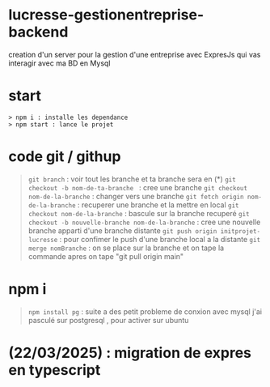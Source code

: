 # lucresse-gestionentreprise-backend
creation d'un server pour la gestion d'une entreprise avec ExpresJs qui vas interagir avec ma BD en Mysql 

# start
    > npm i : installe les dependance
    > npm start : lance le projet

# code git / githup
 > `git branch` : voir tout les branche et ta branche sera en (*)
 > `git checkout -b nom-de-ta-branche ` : cree une branche
 > `git checkout nom-de-la-branche` : changer vers une branche
 > `git fetch origin nom-de-la-branche` : recuperer une branche et la mettre en local
 > `git checkout nom-de-la-branche`  : bascule sur la branche recuperé
 > `git checkout -b nouvelle-branche nom-de-la-branche` : cree une nouvelle branche apparti d'une branche distante
 > `git push origin initprojet-lucresse` : pour confimer le push d'une branche local a la distante
 > `git merge nomBranche` : on se place sur la branche et on tape la commande apres on tape "git pull origin main"
 > ``
 > ``
 > ``
 > ``
 
 # npm i 
  > `npm install pg` : suite a des petit probleme de conxion avec mysql j'ai pasculé sur postgresql , <sudo systemctl start postgresql> pour activer sur ubuntu

# (22/03/2025) : migration de expres en typescript